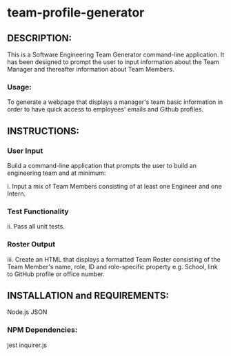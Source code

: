 # team-profile-generator

## DESCRIPTION:

This is a Software Engineering Team Generator command-line application. It has been designed to prompt the user to input information about the Team Manager and thereafter information about Team Members. 

### Usage:

To generate a webpage that displays a manager's team basic information in order to have quick access to employees' emails and Github profiles.

## INSTRUCTIONS:

### User Input
Build a command-line application that prompts the user to build an engineering team and at minimum:

i. Input a mix of Team Members consisting of at least one Engineer and one Intern.

### Test Functionality
ii. Pass all unit tests. 

### Roster Output
iii. Create an HTML that displays a formatted Team Roster consisting of the Team Member's name, role, ID and role-specific property e.g. School, link to GitHub profile or office number.

## INSTALLATION and REQUIREMENTS:

Node.js
JSON

### NPM Dependencies:

jest
inquirer.js



